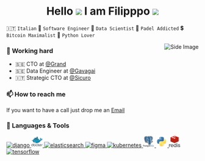 <h1 align="center">Hello <img src = "https://raw.githubusercontent.com/MartinHeinz/MartinHeinz/master/wave.gif" width = 30px> I am Filipppo <img src="https://media.giphy.com/media/WUlplcMpOCEmTGBtBW/giphy.gif" width="30"> </h2>

🇮🇹 `Italian` 💾 `Software Engineer` 🤖 `Data Scientist` 🎾 `Padel Addicted` 💲 `Bitcoin Maximalist` 🐍 `Python Lover`

<img src="https://media.giphy.com/media/cODrlNTkGnZGVtVagd/giphy.gif" alt="Side Image" align="right" width="auto" height="175" />

### 💼 Working hard

- 🇸🇪 CTO at <a href="https://grand.io">@Grand</a>
- 🇸🇪 Data Engineer at <a href="https://gavagai.io">@Gavagai</a> 
- 🇮🇹 Strategic CTO at <a href="https://sicuro.it">@Sicuro</a> 

### 📫 How to reach me

If you want to have a call just drop me an <a href="mailto:filippo.pedrazzini@joandko.io">Email</a>

### 🔧 Languages & Tools

<p align="left"> <a href="https://www.djangoproject.com/" target="_blank" rel="noreferrer"> <img src="https://cdn.worldvectorlogo.com/logos/django.svg" alt="django" width="40" height="30"/> </a> <a href="https://www.docker.com/" target="_blank" rel="noreferrer"> <img src="https://raw.githubusercontent.com/devicons/devicon/master/icons/docker/docker-original-wordmark.svg" alt="docker" width="30" height="30"/> </a> <a href="https://www.elastic.co" target="_blank" rel="noreferrer"> <img src="https://www.vectorlogo.zone/logos/elastic/elastic-icon.svg" alt="elasticsearch" width="30" height="30"/> </a> <a href="https://www.figma.com/" target="_blank" rel="noreferrer"> <img src="https://www.vectorlogo.zone/logos/figma/figma-icon.svg" alt="figma" width="30" height="30"/> </a> <a href="https://kubernetes.io" target="_blank" rel="noreferrer"> <img src="https://www.vectorlogo.zone/logos/kubernetes/kubernetes-icon.svg" alt="kubernetes" width="30" height="30"/> </a> <a href="https://www.postgresql.org" target="_blank" rel="noreferrer"> <img src="https://raw.githubusercontent.com/devicons/devicon/master/icons/postgresql/postgresql-original-wordmark.svg" alt="postgresql" width="30" height="30"/> </a> <a href="https://www.python.org" target="_blank" rel="noreferrer"> <img src="https://raw.githubusercontent.com/devicons/devicon/master/icons/python/python-original.svg" alt="python" width="30" height="30"/> </a> <a href="https://redis.io" target="_blank" rel="noreferrer"> <img src="https://raw.githubusercontent.com/devicons/devicon/master/icons/redis/redis-original-wordmark.svg" alt="redis" width="30" height="30"/> </a> <a href="https://www.tensorflow.org" target="_blank" rel="noreferrer"> <img src="https://www.vectorlogo.zone/logos/tensorflow/tensorflow-icon.svg" alt="tensorflow" width="30" height="30"/> </a> </p>

